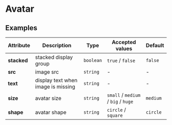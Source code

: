 # Avatar

## Examples

<ex-code name="ex-avatar-default"/></ex-code>

<ex-code name="ex-avatar-size"/></ex-code>

<ex-code name="ex-avatar-text"/></ex-code>

<ex-code name="ex-avatar-stacked"/></ex-code>

<ex-footer edit-link="https://github.com/zeit-ui/vue/edit/master/docs/zh-cn/components/avatar.md">

| Attribute | Description | Type | Accepted values | Default
| ---------- | ---------- | ---- |  -------------- | ------ |
| **stacked** | stacked display group | `boolean` | `true` / `false` | `false` |
| **src** | image src | `string` | - | - |
| **text** | display text when image is missing | `string` | - | - |
| **size** | avatar size | `string` | `small` / `medium` / `big` / `huge` | `medium` |
| **shape** | avatar shape | `string` | `circle` / `square` | `circle` |

</ex-footer>
